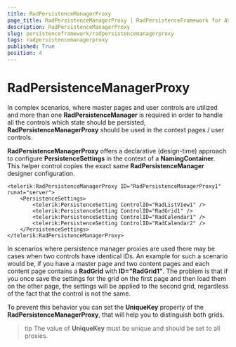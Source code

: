 ```yaml
---
title: RadPersistenceManagerProxy
page_title: RadPersistenceManagerProxy | RadPersistenceFramework for ASP.NET AJAX Documentation
description: RadPersistenceManagerProxy
slug: persistenceframework/radpersistencemanagerproxy
tags: radpersistencemanagerproxy
published: True
position: 4
---
```


# RadPersistenceManagerProxy



In complex scenarios, where master pages and user controls are utilized and more than one **RadPersistenceManager** is required in order to handle all the controls which state should be persisted, **RadPersistenceManagerProxy** should	be used in the context pages / user controls.

**RadPersistenceManagerProxy** offers a declarative (design-time) approach to configure **PersistenceSettings** in the context of a **NamingContainer**. This helper control copies the exact same **RadPersistenceManager** designer configuration.

````ASP.NET
<telerik:RadPersistenceManagerProxy ID="RadPersistenceManagerProxy1" runat="server">
	<PersistenceSettings>
		<telerik:PersistenceSetting ControlID="RadListView1" />
		<telerik:PersistenceSetting ControlID="RadGrid1" />
		<telerik:PersistenceSetting ControlID="RadCalendar1" />
		<telerik:PersistenceSetting ControlID="RadCalendar2" />
	</PersistenceSettings>
</telerik:RadPersistenceManagerProxy>
````

In scenarios where persistence manager proxies are used there may be cases when two controls have identical IDs. An example for such a scenario would be, if you have a master page and two content pages and each content page contains a **RadGrid** with **ID="RadGrid1"**. The problem is that if you once save the settings for the grid on the first page and then load them on the other page, the settings will be applied to the second grid, regardless of the fact that the control is not the same.

To prevent this behavior you can set the **UniqueKey** property of the **RadPersistenceManagerProxy**, that will help you to distinguish both grids.

>tip The value of **UniqueKey** must be unique and should be set to all proxies.



